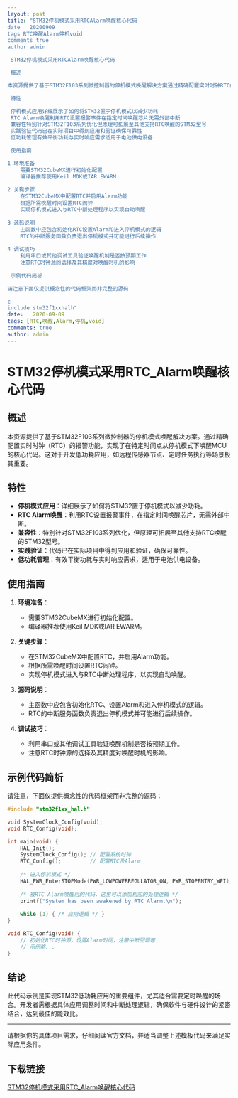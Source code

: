 ```yaml
---
layout: post
title: "STM32停机模式采用RTCAlarm唤醒核心代码
date   20200909
tags RTC唤醒Alarm停机void
comments true
author admin

 STM32停机模式采用RTCAlarm唤醒核心代码

 概述

本资源提供了基于STM32F103系列微控制器的停机模式唤醒解决方案通过精确配置实时时钟RTC的报警功能实现了在特定时间点从停机模式下唤醒MCU的核心代码这对于开发低功耗应用如远程传感器节点定时任务执行等场景极其重要

 特性

 停机模式应用详细展示了如何将STM32置于停机模式以减少功耗
 RTC Alarm唤醒利用RTC设置报警事件在指定时间唤醒芯片无需外部中断
 兼容性特别针对STM32F103系列优化但原理可拓展至其他支持RTC唤醒的STM32型号
 实践验证代码已在实际项目中得到应用和验证确保可靠性
 低功耗管理有效平衡功耗与实时响应需求适用于电池供电设备

 使用指南

1 环境准备
    需要STM32CubeMX进行初始化配置
    编译器推荐使用Keil MDK或IAR EWARM
   
2 关键步骤
    在STM32CubeMX中配置RTC并启用Alarm功能
    根据所需唤醒时间设置RTC闹钟
    实现停机模式进入与RTC中断处理程序以实现自动唤醒
   
3 源码说明
    主函数中应包含初始化RTC设置Alarm和进入停机模式的逻辑
    RTC的中断服务函数负责退出停机模式并可能进行后续操作
   
4 调试技巧
    利用串口或其他调试工具验证唤醒机制是否按预期工作
    注意RTC时钟源的选择及其精度对唤醒时机的影响
   
 示例代码简析

请注意下面仅提供概念性的代码框架而非完整的源码

c
include stm32f1xxhalh"
date:   2020-09-09
tags: [RTC,唤醒,Alarm,停机,void]
comments: true
author: admin
---
```

# STM32停机模式采用RTC_Alarm唤醒核心代码

## 概述

本资源提供了基于STM32F103系列微控制器的停机模式唤醒解决方案。通过精确配置实时时钟（RTC）的报警功能，实现了在特定时间点从停机模式下唤醒MCU的核心代码。这对于开发低功耗应用，如远程传感器节点、定时任务执行等场景极其重要。

## 特性

- **停机模式应用**：详细展示了如何将STM32置于停机模式以减少功耗。
- **RTC Alarm唤醒**：利用RTC设置报警事件，在指定时间唤醒芯片，无需外部中断。
- **兼容性**：特别针对STM32F103系列优化，但原理可拓展至其他支持RTC唤醒的STM32型号。
- **实践验证**：代码已在实际项目中得到应用和验证，确保可靠性。
- **低功耗管理**：有效平衡功耗与实时响应需求，适用于电池供电设备。

## 使用指南

1. **环境准备**：
   - 需要STM32CubeMX进行初始化配置。
   - 编译器推荐使用Keil MDK或IAR EWARM。
   
2. **关键步骤**：
   - 在STM32CubeMX中配置RTC，并启用Alarm功能。
   - 根据所需唤醒时间设置RTC闹钟。
   - 实现停机模式进入与RTC中断处理程序，以实现自动唤醒。
   
3. **源码说明**：
   - 主函数中应包含初始化RTC、设置Alarm和进入停机模式的逻辑。
   - RTC的中断服务函数负责退出停机模式并可能进行后续操作。
   
4. **调试技巧**：
   - 利用串口或其他调试工具验证唤醒机制是否按预期工作。
   - 注意RTC时钟源的选择及其精度对唤醒时机的影响。
   
## 示例代码简析

请注意，下面仅提供概念性的代码框架而非完整的源码：

```c
#include "stm32f1xx_hal.h"

void SystemClock_Config(void);
void RTC_Config(void);

int main(void) {
    HAL_Init();
    SystemClock_Config(); // 配置系统时钟
    RTC_Config();         // 配置RTC及Alarm
    
    /* 进入停机模式 */
    HAL_PWR_EnterSTOPMode(PWR_LOWPOWERREGULATOR_ON, PWR_STOPENTRY_WFI);
    
    /* 被RTC Alarm唤醒后的代码，这里可以添加相应的处理逻辑 */
    printf("System has been awakened by RTC Alarm.\n");
    
    while (1) { /* 应用逻辑 */ }
}

void RTC_Config(void) {
    // 初始化RTC时钟源，设置Alarm时间，注册中断回调等
    // 示例略...
}
```

## 结论

此代码示例是实现STM32低功耗应用的重要组件，尤其适合需要定时唤醒的场合。开发者需根据具体应用调整时间和中断处理逻辑，确保软件与硬件设计的紧密结合，达到最佳的能效比。

---

请根据你的具体项目需求，仔细阅读官方文档，并适当调整上述模板代码来满足实际应用条件。

## 下载链接

[STM32停机模式采用RTC_Alarm唤醒核心代码](https://pan.quark.cn/s/d7f8905666c0)